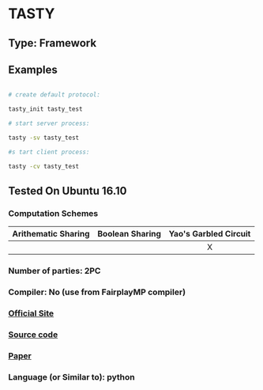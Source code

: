 # TASTY

## Type: Framework

## Examples

```sh

# create default protocol:

tasty_init tasty_test

# start server process:

tasty -sv tasty_test

#s tart client process:

tasty -cv tasty_test
```

## Tested On Ubuntu 16.10

### Computation Schemes

| Arithematic Sharing | Boolean Sharing |  Yao's Garbled Circuit |
| :-----------------: | :-------------: | :--------------------: |
|                     |                 |           X            |

### Number of parties: 2PC

### Compiler: No (use from FairplayMP compiler)

### [Official Site](https://github.com/encryptogroup/tasty)

### [Source code](https://github.com/encryptogroup/tasty)

### [Paper](http://dl.acm.org/citation.cfm?doid=1866307.1866358)

### Language (or Similar to): python